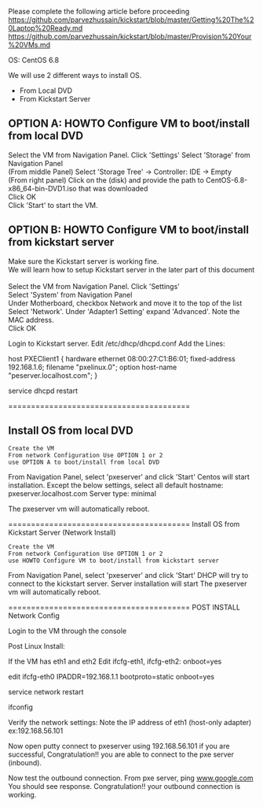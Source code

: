 Please complete the following article before proceeding <br>
https://github.com/parvezhussain/kickstart/blob/master/Getting%20The%20Laptop%20Ready.md <br>
https://github.com/parvezhussain/kickstart/blob/master/Provision%20Your%20VMs.md

OS: CentOS 6.8

We will use 2 different ways to install OS.
- From Local DVD
- From Kickstart Server

## OPTION A: HOWTO Configure VM to boot/install from local DVD

Select the VM from Navigation Panel. Click 'Settings' Select 'Storage' from Navigation Panel <br>
(From middle Panel) Select 'Storage Tree' -> Controller: IDE -> Empty <br>
(From right panel) Click on the (disk) and provide the path to CentOS-6.8-x86_64-bin-DVD1.iso that was downloaded <br>
Click OK <br>
Click 'Start' to start the VM. <br>


## OPTION B: HOWTO Configure VM to boot/install from kickstart server <br>

Make sure the Kickstart server is working fine. <br>
We will learn how to setup Kickstart server in the later part of this document <br> <br>
Select the VM from Navigation Panel. Click 'Settings' <br>
Select 'System' from Navigation Panel <br>
Under Motherboard, checkbox Network and move it to the top of the list <br>
Select 'Network'. Under 'Adapter1 Setting' expand 'Advanced'. Note the MAC address. <br>
Click OK <br>

Login to Kickstart server.
Edit /etc/dhcp/dhcpd.conf
Add the Lines:

host PXEClient1 {
     hardware ethernet 08:00:27:C1:B6:01;
     fixed-address 192.168.1.6;
     filename "pxelinux.0";
     option host-name "peserver.localhost.com";
}

service dhcpd restart

======================================== <br>

## Install OS from local DVD

    Create the VM
    From network Configuration Use OPTION 1 or 2
    use OPTION A to boot/install from local DVD

From Navigation Panel, select 'pxeserver' and click 'Start'
Centos will start installation.
Except the below settings, select all default
hostname: pxeserver.localhost.com
Server type: minimal

The pxeserver vm will automatically reboot.

========================================
Install OS from Kickstart Server (Network Install)

    Create the VM
    From network Configuration Use OPTION 1 or 2
    use HOWTO Configure VM to boot/install from kickstart server

From Navigation Panel, select 'pxeserver' and click 'Start'
DHCP will try to connect to the kickstart server.
Server installation will start
The pxeserver vm will automatically reboot.

========================================
POST INSTALL Network Config

Login to the VM through the console

Post Linux Install:

If the VM has eth1 and eth2
Edit ifcfg-eth1, ifcfg-eth2:
onboot=yes

edit ifcfg-eth0
IPADDR=192.168.1.1
bootproto=static
onboot=yes

service network restart

ifconfig

Verify the network settings:
Note the IP address of eth1 (host-only adapter) ex:192.168.56.101

Now open putty connect to pxeserver using 192.168.56.101
if you are successful, Congratulation!! you are able to connect to the pxe server (inbound).

Now test the outbound connection.
From pxe server, ping www.google.com
You should see response. Congratulation!! your outbound connection is working. 
